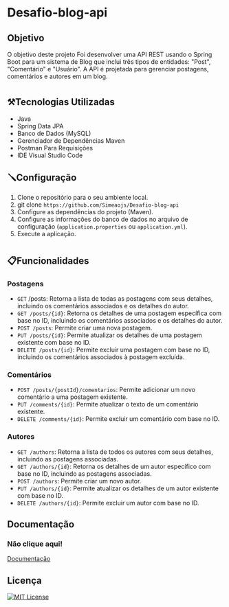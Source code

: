 # Desafio-blog-api

## Objetivo

O objetivo deste projeto Foi desenvolver uma API REST usando o Spring Boot para um sistema de Blog que inclui três tipos de entidades: "Post", "Comentário" e "Usuário". A API é projetada para gerenciar postagens, comentários e autores em um blog.
#
## ⚒️Tecnologias Utilizadas

- Java
- Spring Data JPA
- Banco de Dados (MySQL)
- Gerenciador de Dependências Maven
- Postman Para Requisições
- IDE Visual Studio Code

## 🪛Configuração 

1. Clone o repositório para o seu ambiente local.
2. git clone ```https://github.com/Simeaojs/Desafio-blog-api```
3. Configure as dependências do projeto (Maven).
4. Configure as informações do banco de dados no arquivo de configuração (`application.properties` ou `application.yml`).
5. Execute a aplicação.
#

## 📋Funcionalidades

### Postagens
- `GET` /posts: Retorna a lista de todas as postagens com seus detalhes, incluindo os comentários associados e os detalhes do autor.
- `GET /posts/{id}`: Retorna os detalhes de uma postagem específica com base no ID, incluindo os comentários associados e os detalhes do autor.
- `POST /posts`: Permite criar uma nova postagem.
- `PUT /posts/{id}`: Permite atualizar os detalhes de uma postagem existente com base no ID.
- `DELETE /posts/{id}`: Permite excluir uma postagem com base no ID, incluindo os comentários associados à postagem excluída.

### Comentários
- `POST /posts/{postId}/comentarios`: Permite adicionar um novo comentário a uma postagem existente.
- `PUT /comments/{id}`: Permite atualizar o texto de um comentário existente.
- `DELETE /comments/{id}`: Permite excluir um comentário com base no ID.

### Autores
- `GET /authors`: Retorna a lista de todos os autores com seus detalhes, incluindo as postagens associadas.
- `GET /authors/{id}`: Retorna os detalhes de um autor específico com base no ID, incluindo as postagens associadas.
- `POST /authors`: Permite criar um novo autor.
- `PUT /authors/{id}`: Permite atualizar os detalhes de um autor existente com base no ID.
- `DELETE /authors/{id}`: Permite excluir um autor com base no ID.



## Documentação
### Não clique aqui!

[Documentação](https://documenter.getpostman.com/view/28267689/2s9YJgSfEp)

## Licença 

[![MIT License](https://img.shields.io/badge/License-MIT-green.svg)](https://choosealicense.com/licenses/mit/)


